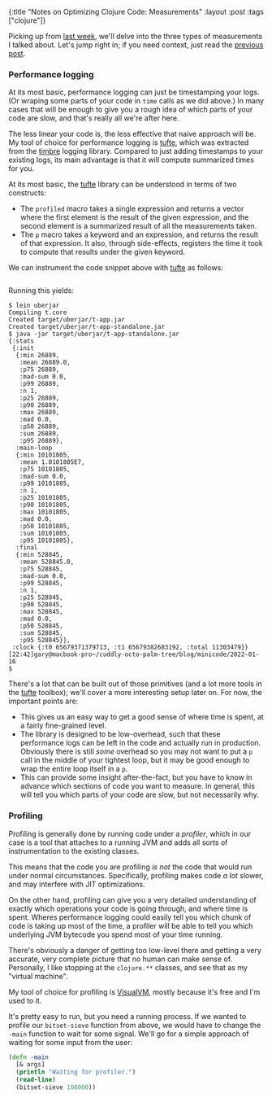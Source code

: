 {:title "Notes on Optimizing Clojure Code: Measurements"
 :layout :post
 :tags ["clojure"]}

Picking up from [last week], we'll delve into the three types of measurements I
talked about. Let's jump right in; if you need context, just read the [previous
post][last week].

### Performance logging

At its most basic, performance logging can just be timestamping your logs. (Or
wraping some parts of your code in `time` calls as we did above.) In many cases
that will be enough to give you a rough idea of which parts of your code are
slow, and that's really all we're after here.

The less linear your code is, the less effective that naive approach will be.
My tool of choice for performance logging is [tufte], which was extracted from
the [timbre] logging library. Compared to just adding timestamps to your
existing logs, its main advantage is that it will compute summarized times for
you.

At its most basic, the [tufte] library can be understood in terms of two
constructs:

- The `profiled` macro takes a single expression and returns a vector where the
  first element is the result of the given expression, and the second element
  is a summarized result of all the measurements taken.
- The `p` macro takes a keyword and an expression, and returns the result of
  that expression. It also, through side-effects, registers the time it took to
  compute that results under the given keyword.

We can instrument the code snippet above with [tufte] as follows:

```clojure
```

Running this yields:

```plaintext
$ lein uberjar
Compiling t.core
Created target/uberjar/t-app.jar
Created target/uberjar/t-app-standalone.jar
$ java -jar target/uberjar/t-app-standalone.jar
{:stats
 {:init
  {:min 26889,
   :mean 26889.0,
   :p75 26889,
   :mad-sum 0.0,
   :p99 26889,
   :n 1,
   :p25 26889,
   :p90 26889,
   :max 26889,
   :mad 0.0,
   :p50 26889,
   :sum 26889,
   :p95 26889},
  :main-loop
  {:min 10101805,
   :mean 1.0101805E7,
   :p75 10101805,
   :mad-sum 0.0,
   :p99 10101805,
   :n 1,
   :p25 10101805,
   :p90 10101805,
   :max 10101805,
   :mad 0.0,
   :p50 10101805,
   :sum 10101805,
   :p95 10101805},
  :final
  {:min 528845,
   :mean 528845.0,
   :p75 528845,
   :mad-sum 0.0,
   :p99 528845,
   :n 1,
   :p25 528845,
   :p90 528845,
   :max 528845,
   :mad 0.0,
   :p50 528845,
   :sum 528845,
   :p95 528845}},
 :clock {:t0 65679371379713, :t1 65679382683192, :total 11303479}}
[22:42]gary@macbook-pro~/cuddly-octo-palm-tree/blog/minicode/2022-01-16
$
```

There's a lot that can be built out of those primitives (and a lot more tools
in the [tufte] toolbox); we'll cover a more interesting setup later on. For
now, the important points are:

- This gives us an easy way to get a good sense of where time is spent, at a
  fairly fine-grained level.
- The library is designed to be low-overhead, such that these performance logs
  can be left in the code and actually run in production. Obviously there is
  still _some_ overhead so you may not want to put a `p` call in the middle of
  your tightest loop, but it may be good enough to wrap the entire loop itself in
  a `p`.
- This can provide some insight after-the-fact, but you have to know in advance
  which sections of code you want to measure. In general, this will tell you
  which parts of your code are slow, but not necessarily why.

### Profiling

Profiling is generally done by running code under a _profiler_, which in our
case is a tool that attaches to a running JVM and adds all sorts of
instrumentation to the existing classes.

This means that the code you are profiling _is not_ the code that would run
under normal circumstances. Specifically, profiling makes code _a lot_ slower,
and may interfere with JIT optimizations.

On the other hand, profiling can give you a very detailed understanding of
exactly which operations your code is going through, and where time is spent.
Wheres performance logging could easily tell you which chunk of code is taking
up most of the time, a profiler will be able to tell you which underlying JVM
bytecode you spend most of your time running.

There's obviously a danger of getting too low-level there and getting a very
accurate, very complete picture that no human can make sense of. Personally, I
like stopping at the `clojure.**` classes, and see that as my "virtual machine".

My tool of choice for profiling is [VisualVM], mostly because it's free and I'm
used to it.

It's pretty easy to run, but you need a running process. If we wanted to
profile our `bitset-sieve` function from above, we would have to change the
`-main` function to wait for some signal. We'll go for a simple approach of
waiting for some input from the user:

```clojure
(defn -main
  [& args]
  (println "Waiting for profiler.")
  (read-line)
  (bitset-sieve 100000))
```


[last week]: /posts/2022-01-16-opt-clj-1
[tufte]: https://github.com/ptaoussanis/tufte
[timbre]: https://github.com/ptaoussanis/timbre
[VisualVM]: https://visualvm.github.io
